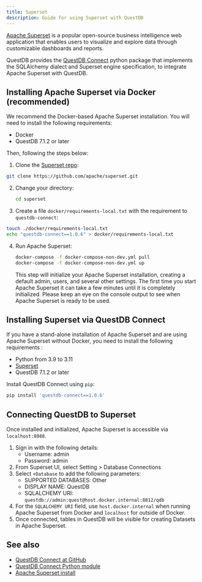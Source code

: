 ```yaml
---
title: Superset
description: Guide for using Superset with QuestDB
---
```


[Apache Superset](https://superset.apache.org/) is a popular open-source
business intelligence web application that enables users to visualize and
explore data through customizable dashboards and reports.

QuestDB provides the
[QuestDB Connect](https://pypi.org/project/questdb-connect/) python package that
implements the SQLAlchemy dialect and Superset engine specification, to
integrate Apache Superset with QuestDB.

## Installing Apache Superset via Docker (recommended)

We recommend the Docker-based Apache Superset installation. You will need to
install the following requirements:

- Docker
- QuestDB 7.1.2 or later

Then, following the steps below:

1. Clone the [Superset repo](https://github.com/apache/superset):

```bash
git clone https://github.com/apache/superset.git
```

2. Change your directory:

   ```bash
   cd superset
   ```

3. Create a file `docker/requirements-local.txt` with the requirement to
   `questdb-connect`:

```bash
touch ./docker/requirements-local.txt
echo "questdb-connect==1.0.6" > docker/requirements-local.txt
```
4. Run Apache Superset:

   ```bash
   docker-compose -f docker-compose-non-dev.yml pull
   docker-compose -f docker-compose-non-dev.yml up
   ```

   This step will initialize your Apache Superset installation, creating a
   default admin, users, and several other settings. The first time you start
   Apache Superset it can take a few minutes until it is completely initialized.
   Please keep an eye on the console output to see when Apache Superset is ready
   to be used.

## Installing Superset via QuestDB Connect

If you have a stand-alone installation of Apache Superset and are using Apache
Superset without Docker, you need to install the following requirements :

- Python from 3.9 to 3.11
- [Superset](https://superset.apache.org/docs/installation/installing-superset-from-scratch/)
- QuestDB 7.1.2 or later

Install QuestDB Connect using `pip`:

```bash
pip install 'questdb-connect==1.0.6'
```

## Connecting QuestDB to Superset

Once installed and initialized, Apache Superset is accessible via
`localhost:8088`.

1. Sign in with the following details:
   - Username: admin
   - Password: admin
2. From Superset UI, select Setting > Database Connections
3. Select `+Database` to add the following parameters:
   - SUPPORTED DATABASES: Other
   - DISPLAY NAME: QuestDB
   - SQLALCHEMY URI: `questdb://admin:quest@host.docker.internal:8812/qdb`
4. For the `SQLALCHEMY URI` field, use `host.docker.internal` when running
   Apache Superset from Docker and `localhost` for outside of Docker.
5. Once connected, tables in QuestDB will be visible for creating Datasets in
   Apache Superset.

## See also

- [QuestDB Connect at GitHub](https://github.com/questdb/questdb-connect/)
- [QuestDB Connect Python module](https://pypi.org/project/questdb-connect/)
- [Apache Superset install](https://superset.apache.org/docs/installation/installing-superset-from-scratch/)
